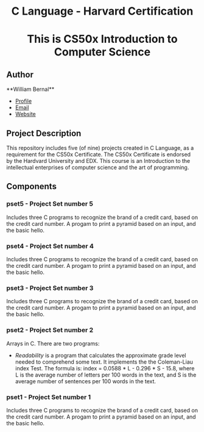<h1 align="center">C Language - Harvard Certification</h1>
<h1 align="center">This is CS50x Introduction to Computer Science</h1>

<h2>Author</h2>
**William Bernal**

- [Profile](https://github.com/wjbernal "William Bernal")
- [Email](mailto:wjbernals@gmail.com?subject=Hi% "Hi! from your GitHub")
- [Website](https://www.linkedin.com/in/wbernal-it/ "visit my LinkedIn profile")

<h2>Project Description</h2>

<p>This repository includes five (of nine) projects created in C Language, as a requirement for the CS50x Certificate.
The CS50x Certificate is endorsed by the Hardvard University and EDX. This course is an Introduction to the intellectual enterprises of computer science and the art of programming.</p>

<h2>Components</h2>

### pset5 - Project Set number 5
<p>Includes three C programs to recognize the brand of a credit card, based on the credit card number. A progam to print a pyramid based on an input, and the basic hello.</p>

### pset4 - Project Set number 4
<p>Includes three C programs to recognize the brand of a credit card, based on the credit card number. A progam to print a pyramid based on an input, and the basic hello.</p>

### pset3 - Project Set number 3
<p>Includes three C programs to recognize the brand of a credit card, based on the credit card number. A progam to print a pyramid based on an input, and the basic hello.</p>

### pset2 - Project Set number 2
<p>Arrays in C. There are two programs:</p> 

- <em>Readability</em>  is  a program that calculates the approximate grade level needed to comprehend some text. It implements the the Coleman-Liau index Test. The formula is:  index = 0.0588 * L - 0.296 * S - 15.8, where L is the average number of letters per 100 words in the text, and S is the average number of sentences per 100 words in the text.



### pset1 - Project Set number 1
<p>Includes three C programs to recognize the brand of a credit card, based on the credit card number. A progam to print a pyramid based on an input, and the basic hello.</p>





